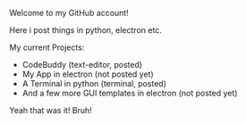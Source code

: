 Welcome to my GitHub account!

Here i post things in python, electron etc.

My current Projects:
* CodeBuddy (text-editor, posted)
* My App in electron (not posted yet)
* A Terminal in python (terminal, posted)
* And a few more GUI templates in electron (not posted yet)

Yeah that was it! Bruh!